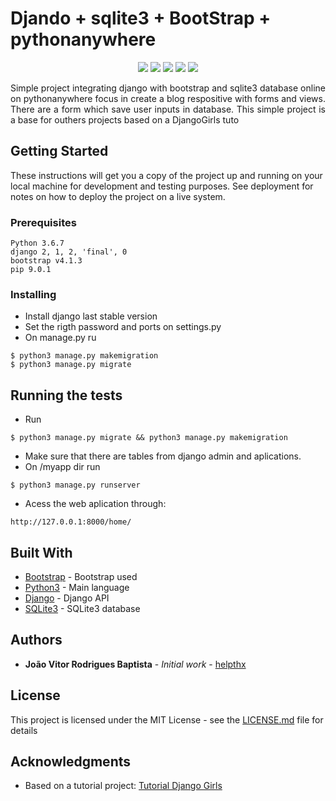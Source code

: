 
# Djando + sqlite3 + BootStrap + pythonanywhere

<p align="center">
 
<a href="" alt="">
        <img src="https://img.shields.io/eclipse-marketplace/last-update/notepad4e.svg" /></a>
        
<a href="" alt="">
        <img src="https://img.shields.io/dub/l/vibe-d.svg" /></a>
        
<a href="" alt="">
        <img src="https://img.shields.io/badge/Version-v1-green.svg" /></a>
        
<a href="" alt="">
       <img src="https://img.shields.io/pypi/pyversions/Django.svg" /></a>

  
<a href="" alt="">
       <img src="https://img.shields.io/github/repo-size/badges/shields.svg" /></a>

</p>
<p align="justify">
Simple project integrating django with bootstrap and sqlite3 database online on pythonanywhere focus in create a blog respositive with forms and views. There are a form which save user inputs in database. This simple project is a base for outhers projects based on a DjangoGirls tuto</p>


## Getting Started

These instructions will get you a copy of the project up and running on your local machine for development and testing purposes. See deployment for notes on how to deploy the project on a live system.

### Prerequisites

```
Python 3.6.7 
django 2, 1, 2, 'final', 0
bootstrap v4.1.3
pip 9.0.1
```

### Installing

* Install django last stable version
* Set the rigth password and ports on settings.py
* On manage.py ru

```
$ python3 manage.py makemigration
$ python3 manage.py migrate
```


## Running the tests

* Run
```
$ python3 manage.py migrate && python3 manage.py makemigration
```
* Make sure that there are tables from django admin and aplications.
* On /myapp dir run 
```
$ python3 manage.py runserver
```
* Acess the web aplication through:
```
http://127.0.0.1:8000/home/
```



## Built With

* [Bootstrap](https://getbootstrap.com/) - Bootstrap used
* [Python3](https://www.python.org/download/releases/3.0/) - Main language
* [Django](https://www.djangoproject.com/) - Django API 
* [SQLite3](https://www.sqlite.org/index.html) - SQLite3 database

## Authors

* **João Vitor Rodrigues Baptista** - *Initial work* - [helpthx](https://github.com/helpthx)

## License

This project is licensed under the MIT License - see the [LICENSE.md](LICENSE.md) file for details

## Acknowledgments

* Based on a tutorial project: [Tutorial Django Girls](https://tutorial.djangogirls.org/pt/)
 

